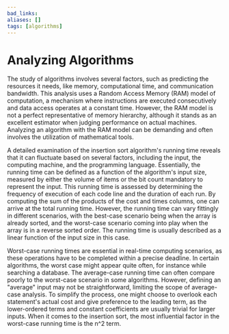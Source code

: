 ```yaml
---
bad_links: 
aliases: []
tags: [algorithms]
---
```

# Analyzing Algorithms

The study of algorithms involves several factors, such as predicting the resources it needs, like memory, computational time, and communication bandwidth. This analysis uses a Random Access Memory (RAM) model of computation, a mechanism where instructions are executed consecutively and data access operates at a constant time. However, the RAM model is not a perfect representative of memory hierarchy, although it stands as an excellent estimator when judging performance on actual machines. Analyzing an algorithm with the RAM model can be demanding and often involves the utilization of mathematical tools.

A detailed examination of the insertion sort algorithm's running time reveals that it can fluctuate based on several factors, including the input, the computing machine, and the programming language. Essentially, the running time can be defined as a function of the algorithm's input size, measured by either the volume of items or the bit count mandatory to represent the input. This running time is assessed by determining the frequency of execution of each code line and the duration of each run. By computing the sum of the products of the cost and times columns, one can arrive at the total running time. However, the running time can vary fittingly in different scenarios, with the best-case scenario being when the array is already sorted, and the worst-case scenario coming into play when the array is in a reverse sorted order. The running time is usually described as a linear function of the input size in this case.

Worst-case running times are essential in real-time computing scenarios, as these operations have to be completed within a precise deadline. In certain algorithms, the worst case might appear quite often, for instance while searching a database. The average-case running time can often compare poorly to the worst-case scenario in some algorithms. However, defining an "average" input may not be straightforward, limiting the scope of average-case analysis. To simplify the process, one might choose to overlook each statement's actual cost and give preference to the leading term, as the lower-ordered terms and constant coefficients are usually trivial for larger inputs. When it comes to the insertion sort, the most influential factor in the worst-case running time is the n^2 term.